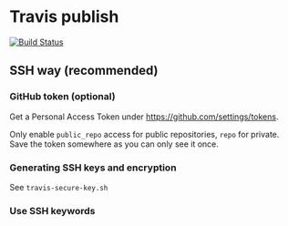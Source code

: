 # Travis publish

[![Build Status](https://travis-ci.org/ldez/exp-travis-script.svg?branch=master)](https://travis-ci.org/ldez/exp-travis-script)

## SSH way (recommended)

### GitHub token (optional)

Get a Personal Access Token under https://github.com/settings/tokens.

Only enable `public_repo` access for public repositories, `repo` for private.
Save the token somewhere as you can only see it once.

### Generating SSH keys and encryption

See `travis-secure-key.sh`

### Use SSH keywords
